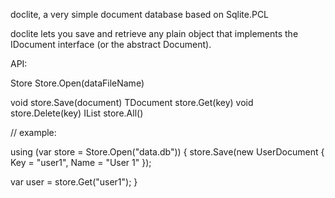 doclite, a very simple document database based on Sqlite.PCL

doclite lets you save and retrieve any plain object that implements the IDocument interface (or the abstract Document).

API:

Store Store.Open(dataFileName)

void store.Save<TDocument>(document)
TDocument store.Get<TDocument>(key)
void store.Delete<TDocument>(key)
IList<TDocument> store.All<TDocument>()


// example:

using (var store = Store.Open("data.db"))
{
  store.Save(new UserDocument { Key = "user1", Name = "User 1" });
  
  var user = store.Get<UserDocument>("user1");
}
